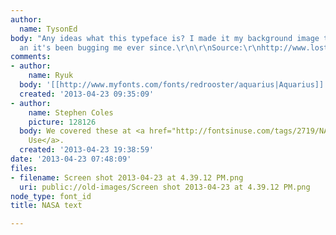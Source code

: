 ```yaml
---
author:
  name: TysonEd
body: "Any ideas what this typeface is? I made it my background image the other day
  an it's been bugging me ever since.\r\n\r\nSource:\r\nhttp://www.lostateminor.com/2013/04/08/vintage-u-s-space-program-posters/?utm_medium=email&utm_campaign=867&utm_content=867+CID_008621528b69b3d75a549f5c2939ce54&utm_source=newsletter&utm_term=space5"
comments:
- author:
    name: Ryuk
  body: '[[http://www.myfonts.com/fonts/redrooster/aquarius|Aquarius]]'
  created: '2013-04-23 09:35:09'
- author:
    name: Stephen Coles
    picture: 128126
  body: We covered these at <a href="http://fontsinuse.com/tags/2719/NASA">Fonts In
    Use</a>.
  created: '2013-04-23 19:38:59'
date: '2013-04-23 07:48:09'
files:
- filename: Screen shot 2013-04-23 at 4.39.12 PM.png
  uri: public://old-images/Screen shot 2013-04-23 at 4.39.12 PM.png
node_type: font_id
title: NASA text

---
```

